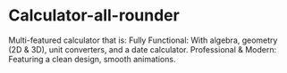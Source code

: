 # Calculator-all-rounder
Multi-featured calculator that is: Fully Functional: With algebra, geometry (2D &amp; 3D), unit converters, and a date calculator. Professional &amp; Modern: Featuring a clean design, smooth animations.
